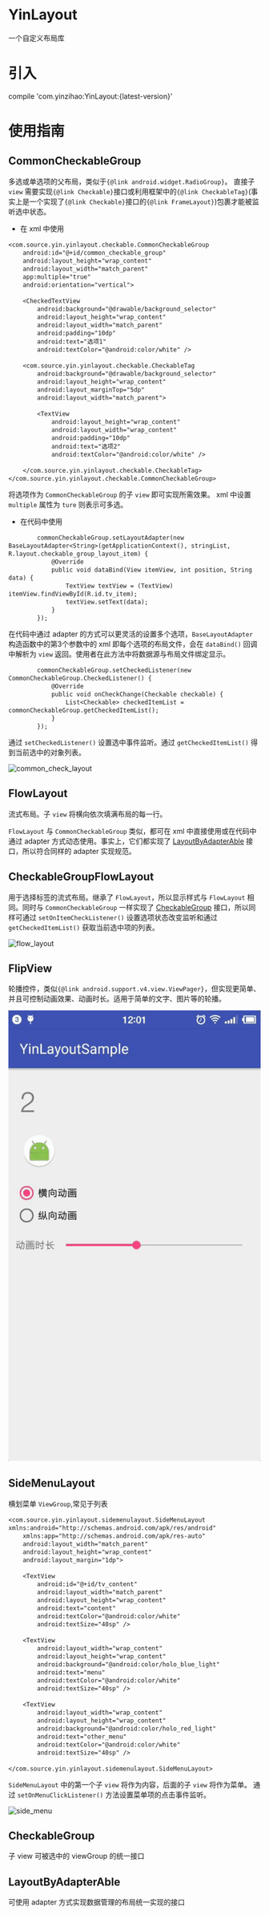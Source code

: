 # YinLayout
一个自定义布局库

# 引入
compile 'com.yinzihao:YinLayout:{latest-version}'

# 使用指南

## CommonCheckableGroup
多选或单选项的父布局，类似于`{@link android.widget.RadioGroup}`。
直接子 `view` 需要实现`{@link Checkable}`接口或利用框架中的`{@link CheckableTag}`(事实上是一个实现了`{@link Checkable}`接口的`{@link FrameLayout}`)包裹才能被监听选中状态。

- 在 xml 中使用
```
<com.source.yin.yinlayout.checkable.CommonCheckableGroup
    android:id="@+id/common_checkable_group"
    android:layout_height="wrap_content"
    android:layout_width="match_parent"
    app:multiple="true"
    android:orientation="vertical">

    <CheckedTextView
        android:background="@drawable/background_selector"
        android:layout_height="wrap_content"
        android:layout_width="match_parent"
        android:padding="10dp"
        android:text="选项1"
        android:textColor="@android:color/white" />

    <com.source.yin.yinlayout.checkable.CheckableTag
        android:background="@drawable/background_selector"
        android:layout_height="wrap_content"
        android:layout_marginTop="5dp"
        android:layout_width="match_parent">

        <TextView
            android:layout_height="wrap_content"
            android:layout_width="wrap_content"
            android:padding="10dp"
            android:text="选项2"
            android:textColor="@android:color/white" />

    </com.source.yin.yinlayout.checkable.CheckableTag>
</com.source.yin.yinlayout.checkable.CommonCheckableGroup>
```
将选项作为 `CommonCheckableGroup` 的子 `view` 即可实现所需效果。
xml 中设置 `multiple` 属性为 `ture` 则表示可多选。

- 在代码中使用

```
        commonCheckableGroup.setLayoutAdapter(new BaseLayoutAdapter<String>(getApplicationContext(), stringList, R.layout.checkable_group_layout_item) {
            @Override
            public void dataBind(View itemView, int position, String data) {
                TextView textView = (TextView) itemView.findViewById(R.id.tv_item);
                textView.setText(data);
            }
        });
```
在代码中通过 adapter 的方式可以更灵活的设置多个选项，`BaseLayoutAdapter` 构造函数中的第3个参数中的 xml 即每个选项的布局文件，会在 `dataBind()` 回调中解析为 `view` 返回。使用者在此方法中将数据源与布局文件绑定显示。

```
        commonCheckableGroup.setCheckedListener(new CommonCheckableGroup.CheckedListener() {
            @Override
            public void onCheckChange(Checkable checkable) {
                List<Checkable> checkedItemList = commonCheckableGroup.getCheckedItemList();
            }
        });
```
通过 `setCheckedListener()` 设置选中事件监听。通过 `getCheckedItemList()` 得到当前选中的对象列表。

![common_check_layout](https://github.com/YinZiHao1994/YinLayout/blob/master/demoimage/common_check_layout.gif)

## FlowLayout
流式布局。子 `view` 将横向依次填满布局的每一行。

`FlowLayout` 与 `CommonCheckableGroup` 类似，都可在 xml 中直接使用或在代码中通过 adapter 方式动态使用。事实上，它们都实现了 [LayoutByAdapterAble](#layoutbyadapterable) 接口，所以符合同样的 adapter 实现规范。

## CheckableGroupFlowLayout
用于选择标签的流式布局。继承了 `FlowLayout`，所以显示样式与 `FlowLayout` 相同。同时与 `CommonCheckableGroup` 一样实现了 [CheckableGroup](#checkablegroup) 接口，所以同样可通过 `setOnItemCheckListener()` 设置选项状态改变监听和通过 `getCheckedItemList()` 获取当前选中项的列表。

![flow_layout](https://github.com/YinZiHao1994/YinLayout/blob/master/demoimage/flow_layout.gif)


## FlipView
轮播控件，类似`{@link android.support.v4.view.ViewPager}`，但实现更简单、并且可控制动画效果、动画时长。适用于简单的文字、图片等的轮播。

![flip_view](https://github.com/YinZiHao1994/YinLayout/blob/master/demoimage/flip_view.gif)

## SideMenuLayout
横划菜单 `ViewGroup`,常见于列表

```
<com.source.yin.yinlayout.sidemenulayout.SideMenuLayout xmlns:android="http://schemas.android.com/apk/res/android"
    xmlns:app="http://schemas.android.com/apk/res-auto"
    android:layout_width="match_parent"
    android:layout_height="wrap_content"
    android:layout_margin="1dp">

    <TextView
        android:id="@+id/tv_content"
        android:layout_width="match_parent"
        android:layout_height="wrap_content"
        android:text="content"
        android:textColor="@android:color/white"
        android:textSize="40sp" />

    <TextView
        android:layout_width="wrap_content"
        android:layout_height="wrap_content"
        android:background="@android:color/holo_blue_light"
        android:text="menu"
        android:textColor="@android:color/white"
        android:textSize="40sp" />

    <TextView
        android:layout_width="wrap_content"
        android:layout_height="wrap_content"
        android:background="@android:color/holo_red_light"
        android:text="other_menu"
        android:textColor="@android:color/white"
        android:textSize="40sp" />

</com.source.yin.yinlayout.sidemenulayout.SideMenuLayout>
```

`SideMenuLayout` 中的第一个子 `view` 将作为内容，后面的子 `view` 将作为菜单。
通过 `setOnMenuClickListener()` 方法设置菜单项的点击事件监听。

![side_menu](https://github.com/YinZiHao1994/YinLayout/blob/master/demoimage/side_menu.gif)

## <span id="CheckableGroup">CheckableGroup</span>
子 view 可被选中的 viewGroup 的统一接口

## <span id="LayoutByAdapterAble">LayoutByAdapterAble</span>
可使用 adapter 方式实现数据管理的布局统一实现的接口
